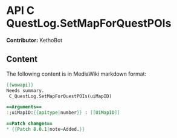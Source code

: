 # API C QuestLog.SetMapForQuestPOIs

**Contributor:** KethoBot

## Content

The following content is in MediaWiki markdown format:

```mediawiki
{{wowapi}}
Needs summary.
 C_QuestLog.SetMapForQuestPOIs(uiMapID)

==Arguments==
:;uiMapID:{{apitype|number}} : [[UiMapID]]

==Patch changes==
* {{Patch 8.0.1|note=Added.}}
```